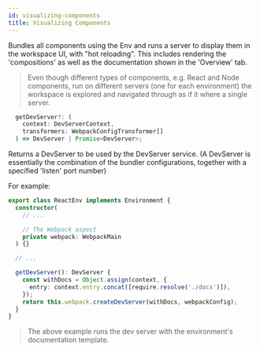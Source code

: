 ```yaml
---
id: visualizing-components
title: Visualizing Components
---
```


Bundles all components using the Env and runs a server to display them in the workspace UI, with "hot reloading". This includes rendering the 'compositions' as well as the documentation shown in the 'Overview' tab.

> Even though different types of components, e.g. React and Node components, run on different servers (one for each environment) the workspace is explored and navigated through as if it where a single server.


```ts
  getDevServer?: (
    context: DevServerContext,
    transformers: WebpackConfigTransformer[]
  ) => DevServer | Promise<DevServer>;
```

Returns a DevServer to be used by the DevServer service. (A DevServer is essentially the combination of the bundler configurations, together with a specified 'listen' port number)

For example:

```ts
export class ReactEnv implements Environment {
  constructor(
    // ...

    // The Webpack aspect
    private webpack: WebpackMain
  ) {}

  // ...

  getDevServer(): DevServer {
    const withDocs = Object.assign(context, {
      entry: context.entry.concat([require.resolve('./docs')]),
    });
    return this.webpack.createDevServer(withDocs, webpackConfig);
  }
}
```

> The above example runs the dev server with the environment's documentation template.




